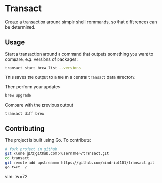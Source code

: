 # Transact

Create a transaction around simple shell commands, so that differences
can be determined.

## Usage

Start a transaction around a command that outputs something you want to
compare, e.g. versions of packages:

```bash
transact start brew list --versions
```

This saves the output to a file in a central `transact` data directory.

Then perform your updates

```bash
brew upgrade
```

Compare with the previous output

```bash
transact diff brew
```

## Contributing

The project is built using Go. To contribute:

```bash
# fork project in github
git clone git@github.com:<username>/transact.git
cd transact
git remote add upstreammm https://github.com/mindriot101/transact.git
go test ./...
```

vim: tw=72
